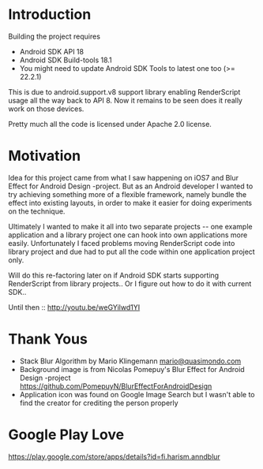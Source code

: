 Introduction
============

Building the project requires

- Android SDK API 18
- Android SDK Build-tools 18.1
- You might need to update Android SDK Tools to latest one too (>= 22.2.1)

This is due to android.support.v8 support library enabling RenderScript usage all
the way back to API 8. Now it remains to be seen does it really work on those devices.

Pretty much all the code is licensed under Apache 2.0 license.


Motivation
==========

Idea for this project came from what I saw happening on iOS7 and Blur Effect
for Android Design -project. But as an Android developer I wanted to try achieving
something more of a flexible framework, namely bundle the effect into existing layouts, in
order to make it easier for doing experiments on the technique.

Ultimately I wanted to make it all into two separate projects -- one example
application and a library project one can hook into own applications more easily.
Unfortunately I faced problems moving RenderScript code into library project
and due had to put all the code within one application project only.

Will do this re-factoring later on if Android SDK starts supporting RenderScript
from library projects.. Or I figure out how to do it with current SDK..

Until then :: http://youtu.be/weGYilwd1YI


Thank Yous
==========

- Stack Blur Algorithm by Mario Klingemann <mario@quasimondo.com>
- Background image is from Nicolas Pomepuy's Blur Effect for Android Design -project<br>
  https://github.com/PomepuyN/BlurEffectForAndroidDesign
- Application icon was found on Google Image Search but I wasn't able to find
  the creator for crediting the person properly


Google Play Love
================

https://play.google.com/store/apps/details?id=fi.harism.anndblur
